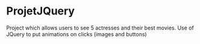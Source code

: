# ProjetJQuery

Project which allows users to see 5 actresses and their best movies.
Use of JQuery to put animations on clicks (images and buttons)
